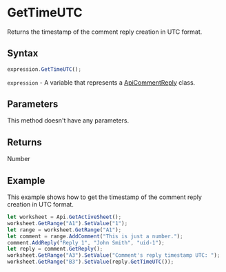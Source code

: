 # GetTimeUTC

Returns the timestamp of the comment reply creation in UTC format.

## Syntax

```javascript
expression.GetTimeUTC();
```

`expression` - A variable that represents a [ApiCommentReply](../ApiCommentReply.md) class.

## Parameters

This method doesn't have any parameters.

## Returns

Number

## Example

This example shows how to get the timestamp of the comment reply creation in UTC format.

```javascript editor-xlsx
let worksheet = Api.GetActiveSheet();
worksheet.GetRange("A1").SetValue("1");
let range = worksheet.GetRange("A1");
let comment = range.AddComment("This is just a number.");
comment.AddReply("Reply 1", "John Smith", "uid-1");
let reply = comment.GetReply();
worksheet.GetRange("A3").SetValue("Comment's reply timestamp UTC: ");
worksheet.GetRange("B3").SetValue(reply.GetTimeUTC());
```
